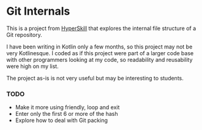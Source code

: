 # Git Internals

This is a project from [HyperSkill](https://hyperskill.org) that explores the internal file structure of a Git repository.

I have been writing in Kotlin only a few months, so this project may not be very Kotlinesque. I coded as if this project were part of a larger code base with other programmers looking at my code, so readability and reusability were high on my list.

The project as-is is not very useful but may be interesting to students.

### TODO

* Make it more using friendly, loop and exit
* Enter only the first 6 or more of the hash
* Explore how to deal with Git packing